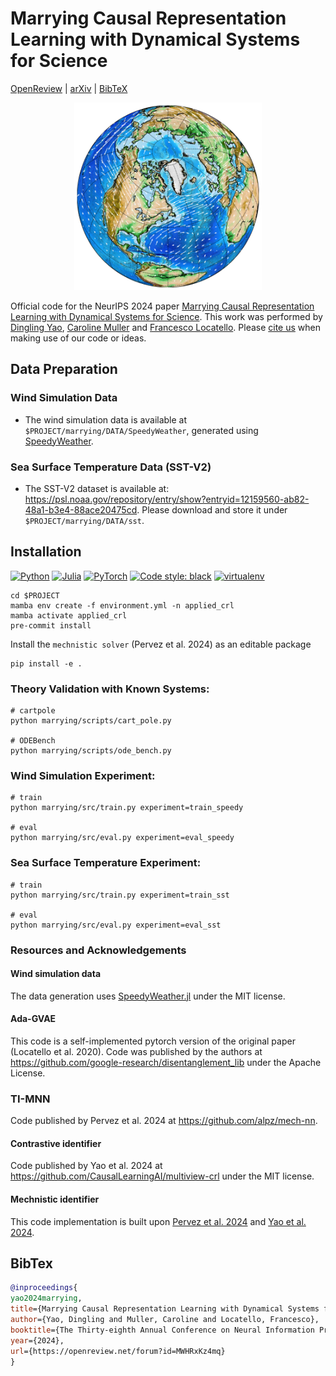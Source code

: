 # Marrying Causal Representation Learning with Dynamical Systems for Science

[OpenReview](https://openreview.net/forum?id=MWHRxKz4mq) |
[arXiv](https://arxiv.org/abs/2405.13888) |
[BibTeX](#bibtex)

<p align="center">
    <img alt="Wind simulation" src="assets/wind_etopo.png" width="300">
</p>

Official code for the NeurIPS 2024 paper [Marrying Causal Representation Learning with Dynamical Systems for Science](https://arxiv.org/abs/2405.13888).
This work was performed by [Dingling Yao](https://ddcoan.github.io), [Caroline Muller](https://scholar.google.fr/citations?user=o9VDVDgAAAAJ&hl=fr) and [Francesco Locatello](https://www.francescolocatello.com/).
Please [cite us](#bibtex) when making use of our code or ideas.

## Data Preparation
### Wind Simulation Data
- The wind simulation data is available at `$PROJECT/marrying/DATA/SpeedyWeather`, generated using [SpeedyWeather](https://github.com/SpeedyWeather/SpeedyWeather.jl).

### Sea Surface Temperature Data (SST-V2)
- The SST-V2 dataset is available at: https://psl.noaa.gov/repository/entry/show?entryid=12159560-ab82-48a1-b3e4-88ace20475cd. Please download and store it under `$PROJECT/marrying/DATA/sst`.

## Installation
<p align="left">
    <a href="https://www.python.org/downloads/"><img alt="Python" src="https://img.shields.io/badge/python-3.11-blue.svg"></a>
    <a href="https://docs.julialang.org/en/v1/"><img alt="Julia" src="https://img.shields.io/badge/Julia-1.11-green.svg"></a>
    <a href="https://pytorch.org/get-started/"><img alt="PyTorch" src="https://img.shields.io/badge/PyTorch-2.1.0-orange.svg"></a>
    <a href="https://black.readthedocs.io/en/stable/"><img alt="Code style: black" src="https://img.shields.io/badge/code%20style-black-000000.svg"></a>
    <a href="https://mamba.readthedocs.io/en/latest/"><img alt="virtualenv" src="https://img.shields.io/badge/virtualenv-mamba-pink.svg"></a>
</p>



```shell
cd $PROJECT
mamba env create -f environment.yml -n applied_crl
mamba activate applied_crl
pre-commit install
```

Install the `mechnistic solver` (Pervez et al. 2024) as an editable package
```shell
pip install -e .
```

### Theory Validation with Known Systems:
```shell
# cartpole
python marrying/scripts/cart_pole.py

# ODEBench
python marrying/scripts/ode_bench.py
```


### Wind Simulation Experiment:
```shell
# train
python marrying/src/train.py experiment=train_speedy

# eval
python marrying/src/eval.py experiment=eval_speedy
```

### Sea Surface Temperature Experiment:
```shell
# train
python marrying/src/train.py experiment=train_sst

# eval
python marrying/src/eval.py experiment=eval_sst
```

### Resources and Acknowledgements

#### Wind simulation data
The data generation uses
[SpeedyWeather.jl](https://github.com/SpeedyWeather/SpeedyWeather.jl/tree/main) under the MIT license.


#### Ada-GVAE
This code is a self-implemented pytorch version of the original paper (Locatello et al. 2020). Code was published by the authors at https://github.com/google-research/disentanglement_lib under the Apache License.

### TI-MNN
Code published by Pervez et al. 2024 at https://github.com/alpz/mech-nn.

#### Contrastive identifier
Code published by Yao et al. 2024 at https://github.com/CausalLearningAI/multiview-crl under the MIT license.


#### Mechnistic identifier
This code implementation is built upon [Pervez et al. 2024](https://github.com/alpz/mech-nn)
and [Yao et al. 2024](https://github.com/CausalLearningAI/multiview-crl).


## BibTex

```bibtex
@inproceedings{
yao2024marrying,
title={Marrying Causal Representation Learning with Dynamical Systems for Science},
author={Yao, Dingling and Muller, Caroline and Locatello, Francesco},
booktitle={The Thirty-eighth Annual Conference on Neural Information Processing Systems},
year={2024},
url={https://openreview.net/forum?id=MWHRxKz4mq}
}
```
